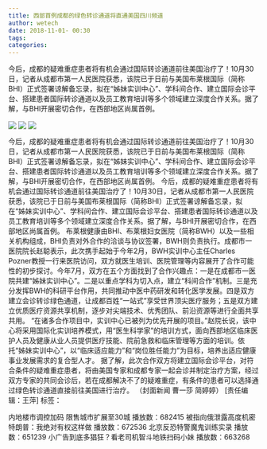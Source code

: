 ```yaml
---
title: 西部首例成都的绿色转诊通道将直通美国四川频道
author: wetech
date: 2018-11-01- 00:30
tags: 
categories: 
---
```

今后，成都的疑难重症患者将有机会通过国际转诊通道前往美国治疗了！10月30日，记者从成都市第一人民医院获悉，该院已于日前与美国布莱根国际（简称BHI）正式签署谅解备忘录，拟在“姊妹实训中心”、学科间合作、建立国际会诊平台、搭建患者国际转诊通道以及员工教育培训等多个领域建立深度合作关系。据了解，与BHI开展密切合作，在西部地区尚属首例。
<!-- more -->
                
<img align="center" border="0" src="http://p0.ifengimg.com/a/2018_44/8f0312cb4da6969_size23_w540_h350.jpg" />
                
<img align="center" border="0" src="http://p2.ifengimg.com/a/2018_44/64dd90318a4fef5_size21_w540_h255.jpg" />
                
<img align="center" border="0" src="http://p2.ifengimg.com/a/2016/0810/204c433878d5cf9size1_w16_h16.png" />
            
今后，成都的疑难重症患者将有机会通过国际转诊通道前往美国治疗了！10月30日，记者从成都市第一人民医院获悉，该院已于日前与美国布莱根国际（简称BHI）正式签署谅解备忘录，拟在“姊妹实训中心”、学科间合作、建立国际会诊平台、搭建患者国际转诊通道以及员工教育培训等多个领域建立深度合作关系。据了解，与BHI开展密切合作，在西部地区尚属首例。
今后，成都的疑难重症患者将有机会通过国际转诊通道前往美国治疗了！10月30日，记者从成都市第一人民医院获悉，该院已于日前与美国布莱根国际（简称BHI）正式签署谅解备忘录，拟在“姊妹实训中心”、学科间合作、建立国际会诊平台、搭建患者国际转诊通道以及员工教育培训等多个领域建立深度合作关系。据了解，与BHI开展密切合作，在西部地区尚属首例。
布莱根健康由BHI、布莱根妇女医院（简称BWH）以及一些相关机构组成，BHI负责对外合作的洽谈与协议签署，BWH则负责执行。成都市一医院院长赵聪表示，此次携手起始于今年2月，BWH实训中心主任Charles Pozner教授一行来医院访问，双方就医生培训、医院管理等内容展开了合作可能性的初步探讨。今年7月，双方在五个方面找到了合作兴趣点：一是在成都市一医院共建“姊妹实训中心”。二是以重点学科为切入点，建立“科间合作”机制。三是充分发挥BWH的科研平台作用，共同推动中医中药研发和转化医学发展。四是双方建立会诊转诊绿色通道，让成都百姓“一站式”享受世界顶尖医疗服务；五是双方建立优质医疗资源共享机制，逐步对尖端技术、优秀团队、前沿资源等进行全面共享共用。
“在诸多合作项目中，实训中心已被列为优先开展的项目。”赵院长说，该中心将采用国际化实训培养模式，用“医生科学家”的培训方式，面向西部地区临床医护人员及健康从业人员提供医疗技能、院前急救和临床管理等方面的培训。依托“姊妹实训中心”，以“临床适应能力”和“岗位胜任能力”为目标，培养出适应健康事业发展需求的复合型人才。
据了解，此次合作双方将建立国际会诊平台，对符合条件的疑难重症患者，将由美国专家和成都专家一起会诊并制定治疗方案，经过双方专家的共同会诊后，若在成都解决不了的疑难重症，有条件的患者可以选择通过绿色转诊通道直接前往美国进行治疗。
（封面新闻 曹一莎 简婷婷）
[责任编辑：王萍]
标签：
 
 
 
 
 
 
 
 
             
内地楼市调控加码 限售城市扩展至30城
播放数：682415
被指向俄泄露高度机密 特朗普：我绝对有权这样做
播放数：672536
北京反恐特警魔鬼训练实录
播放数：651239
小广告到底多猖狂？看老司机智斗地铁扫码小妹
播放数：663268
